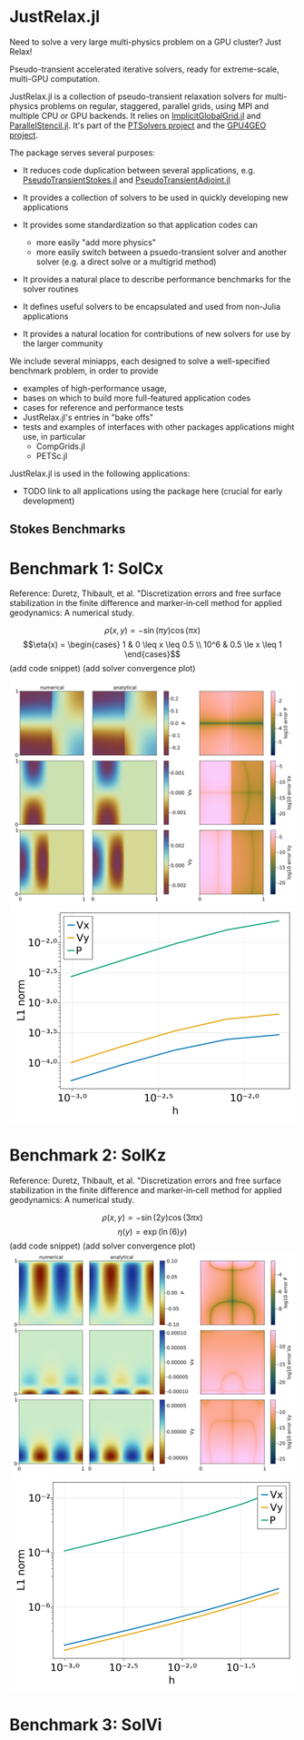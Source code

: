 # JustRelax.jl

Need to solve a very large multi-physics problem on a GPU cluster? Just Relax!

Pseudo-transient accelerated iterative solvers, ready for extreme-scale, multi-GPU computation.

JustRelax.jl is a collection of pseudo-transient relaxation solvers
for multi-physics problems on regular, staggered, parallel grids,
using MPI and multiple CPU or GPU backends.
It relies on [ImplicitGlobalGrid.jl](https://github.com/omlins/ImplicitGlobalGrid.jl)
and [ParallelStencil.jl](https://github.com/omlins/ParallelStencil.jl).
It's part of the [PTSolvers project](https://ptsolvers.github.io) and
the [GPU4GEO project](https://www.pasc-ch.org/projects/2021-2024/gpu4geo/).

The package serves several purposes:

  * It reduces code duplication between several applications, e.g. [PseudoTransientStokes.jl](https://github.com/PTsolvers/PseudoTransientStokes.jl)
  and [PseudoTransientAdjoint.jl](https://github.com/PTsolvers/PseudoTransientAdjoint.jl)
  * It provides a collection of solvers to be used in quickly developing new applications
  * It provides some standardization so that application codes can

     - more easily "add more physics"
     - more easily switch between a psuedo-transient solver and another solver (e.g. a direct solve or a multigrid method)

  * It provides a natural place to describe performance benchmarks for the solver routines
  * It defines useful solvers to be encapsulated and used from non-Julia applications
  * It provides a natural location for contributions of new solvers for use by the larger community

We include several miniapps, each designed to solve a well-specified benchmark problem, in order to provide

  - examples of high-performance usage,
  - bases on which to build more full-featured application codes
  - cases for reference and performance tests
  - JustRelax.jl's entries in "bake offs"
  - tests and examples of interfaces with other packages applications might use, in particular
    - CompGrids.jl
    - PETSc.jl

JustRelax.jl is used in the following applications:

  * TODO link to all applications using the package here (crucial for early development)

## Stokes Benchmarks
# Benchmark 1: SolCx
Reference: Duretz, Thibault, et al. "Discretization errors and free surface stabilization
in the finite difference and marker‐in‐cell method for applied geodynamics: A numerical study.

$$\rho(x,y) = -\sin(\pi y)\cos(\pi x)$$
$$\eta(x) = \begin{cases}
  1    & 0 \leq x \leq 0.5 \\
  10^6 & 0.5 \le x \leq 1 
\end{cases}$$
(add code snippet)
(add solver convergence plot)

![solcx1](solcx_error_distribution_512x512.png)
![solcx2](solcx_mesh_error.png)


# Benchmark 2: SolKz
Reference: Duretz, Thibault, et al. "Discretization errors and free surface stabilization
in the finite difference and marker‐in‐cell method for applied geodynamics: A numerical study.

$$\rho(x,y) = -\sin(2y)\cos(3\pi x)$$
$$\eta(y) = \exp(\ln(6)y)$$
(add code snippet)
(add solver convergence plot)
![solkz1](solkz_error_distribution_512x512.png)
![solkz2](solkz_mesh_error_L1.png)

# Benchmark 3: SolVi
